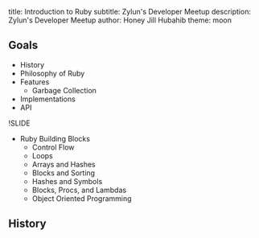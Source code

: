 title: Introduction to Ruby
subtitle: Zylun's Developer Meetup
description: Zylun's Developer Meetup
author: Honey Jill Hubahib
theme: moon

## Goals

- History
- Philosophy of Ruby
- Features
  * Garbage Collection
- Implementations
- API

!SLIDE

- Ruby Building Blocks
  * Control Flow
  * Loops
  * Arrays and Hashes
  * Blocks and Sorting
  * Hashes and Symbols
  * Blocks, Procs, and Lambdas
  * Object Oriented Programming

## History

